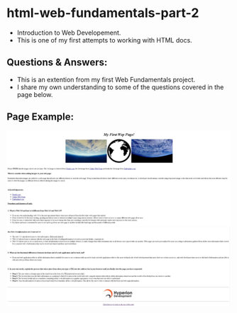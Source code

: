 # html-web-fundamentals-part-2

* Introduction to Web Developement.
* This is one of my first attempts to working with HTML docs.

## Questions & Answers:

* This is an extention from my first Web Fundamentals project.
* I share my own understanding to some of the questions covered in the page below. 

## Page Example:

<img src="/page1.JPG" alt="Page Part 1">
<img src="/page2.JPG" alt="Page Part 2">
